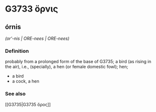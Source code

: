 # G3733 ὄρνις

## órnis

_(or'-nis | ORE-nees | ORE-nees)_

### Definition

probably from a prolonged form of the base of G3735; a bird (as rising in the air), i.e., (specially), a hen (or female domestic fowl); hen; 

- a bird
- a cock, a hen

### See also

[[G3735|G3735 ὄρος]]
